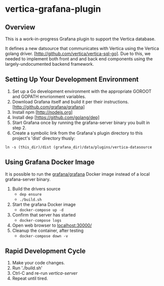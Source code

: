 # vertica-grafana-plugin

## Overview
This is a work-in-progress Grafana plugin to support the Vertica database.

It defines a new datsource that communicates with Vertica using the Vertica golang driver. [http://github.com/vertica/vertica-sql-go]. Due to this, we needed to implement both front and and back end components using the largely-undocumented backend framework.

## Setting Up Your Development Environment

1. Set up a Go development environment with the appropriate GOROOT and GOPATH envrionment variables.
2. Download Grafana itself and build it per their instructions. [http://github.com/grafana/grafana]
3. Install npm [http://nodejs.org]
4. Install dep [https://github.com/golang/dep]
5. Start Grafana once by running the grafana-server binary you built in step 2.
6. Create a symbolic link from the Grafana's plugin directory to this project's 'dist' directory thusly:

```
ln -s (this_dir)/dist (grafana_dir)/data/plugins/vertica-datasource 
```

## Using Grafana Docker Image

It is possible to run the [grafana/grafana](https://hub.docker.com/r/grafana/grafana) Docker image instead of a local grafana-server binary.

1. Build the drivers source
   * `dep ensure`
   * `./build.sh`
1. Start the grafana Docker image
   * `docker-compose up -d`
1. Confirm that server has started
   * `docker-compose logs`
1. Open web browser to [localhost:30000/](http://localhost:30000/)
1. Cleanup the container, after testing
   * `docker-compose down -v`

## Rapid Development Cycle

1. Make your code changes.
2. Run './build.sh'
3. Ctrl-C and re-run <i>vertica-server</i>
4. Repeat until tired.
